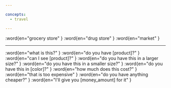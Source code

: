 ```yaml
---

concepts:
  - travel

---
```


:word{en="grocery store" }
:word{en="drug store" }
:word{en="market" }

--------------------------------------------------

:word{en="what is this?" }
:word{en="do you have [product]?" }
:word{en="can I see [product]?" }
:word{en="do you have this in a larger size?" }
:word{en="do you have this in a smaller size?" }
:word{en="do you have this in [color]?" }
:word{en="how much does this cost?" }
:word{en="that is too expensive" }
:word{en="do you have anything cheaper?" }
:word{en="I'll give you [money_amount] for it" }
